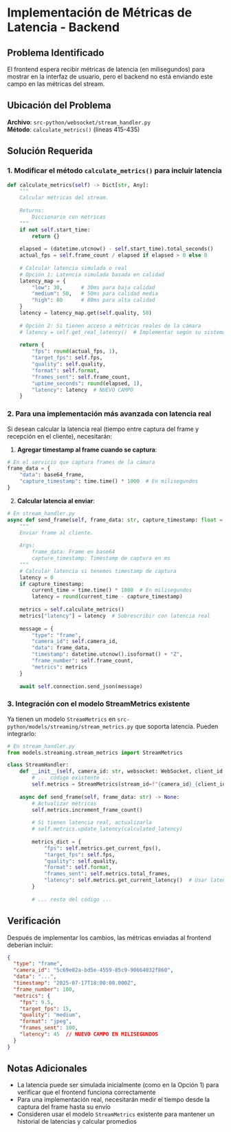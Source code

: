 # Implementación de Métricas de Latencia - Backend

## Problema Identificado

El frontend espera recibir métricas de latencia (en milisegundos) para mostrar en la interfaz de usuario, pero el backend no está enviando este campo en las métricas del stream.

## Ubicación del Problema

**Archivo**: `src-python/websocket/stream_handler.py`  
**Método**: `calculate_metrics()` (líneas 415-435)

## Solución Requerida

### 1. Modificar el método `calculate_metrics()` para incluir latencia

```python
def calculate_metrics(self) -> Dict[str, Any]:
    """
    Calcular métricas del stream.
    
    Returns:
        Diccionario con métricas
    """
    if not self.start_time:
        return {}
    
    elapsed = (datetime.utcnow() - self.start_time).total_seconds()
    actual_fps = self.frame_count / elapsed if elapsed > 0 else 0
    
    # Calcular latencia simulada o real
    # Opción 1: Latencia simulada basada en calidad
    latency_map = {
        "low": 30,      # 30ms para baja calidad
        "medium": 50,   # 50ms para calidad media
        "high": 80      # 80ms para alta calidad
    }
    latency = latency_map.get(self.quality, 50)
    
    # Opción 2: Si tienen acceso a métricas reales de la cámara
    # latency = self.get_real_latency()  # Implementar según su sistema
    
    return {
        "fps": round(actual_fps, 1),
        "target_fps": self.fps,
        "quality": self.quality,
        "format": self.format,
        "frames_sent": self.frame_count,
        "uptime_seconds": round(elapsed, 1),
        "latency": latency  # NUEVO CAMPO
    }
```

### 2. Para una implementación más avanzada con latencia real

Si desean calcular la latencia real (tiempo entre captura del frame y recepción en el cliente), necesitarán:

1. **Agregar timestamp al frame cuando se captura**:
```python
# En el servicio que captura frames de la cámara
frame_data = {
    "data": base64_frame,
    "capture_timestamp": time.time() * 1000  # En milisegundos
}
```

2. **Calcular latencia al enviar**:
```python
# En stream_handler.py
async def send_frame(self, frame_data: str, capture_timestamp: float = None) -> None:
    """
    Enviar frame al cliente.
    
    Args:
        frame_data: Frame en base64
        capture_timestamp: Timestamp de captura en ms
    """
    # Calcular latencia si tenemos timestamp de captura
    latency = 0
    if capture_timestamp:
        current_time = time.time() * 1000  # En milisegundos
        latency = round(current_time - capture_timestamp)
    
    metrics = self.calculate_metrics()
    metrics["latency"] = latency  # Sobrescribir con latencia real
    
    message = {
        "type": "frame",
        "camera_id": self.camera_id,
        "data": frame_data,
        "timestamp": datetime.utcnow().isoformat() + "Z",
        "frame_number": self.frame_count,
        "metrics": metrics
    }
    
    await self.connection.send_json(message)
```

### 3. Integración con el modelo StreamMetrics existente

Ya tienen un modelo `StreamMetrics` en `src-python/models/streaming/stream_metrics.py` que soporta latencia. Pueden integrarlo:

```python
# En stream_handler.py
from models.streaming.stream_metrics import StreamMetrics

class StreamHandler:
    def __init__(self, camera_id: str, websocket: WebSocket, client_id: str):
        # ... código existente ...
        self.metrics = StreamMetrics(stream_id=f"{camera_id}_{client_id}")
    
    async def send_frame(self, frame_data: str) -> None:
        # Actualizar métricas
        self.metrics.increment_frame_count()
        
        # Si tienen latencia real, actualizarla
        # self.metrics.update_latency(calculated_latency)
        
        metrics_dict = {
            "fps": self.metrics.get_current_fps(),
            "target_fps": self.fps,
            "quality": self.quality,
            "format": self.format,
            "frames_sent": self.metrics.total_frames,
            "latency": self.metrics.get_current_latency()  # Usar latencia del modelo
        }
        
        # ... resto del código ...
```

## Verificación

Después de implementar los cambios, las métricas enviadas al frontend deberían incluir:

```json
{
  "type": "frame",
  "camera_id": "5c69e02a-bd5e-4559-85c9-90664032f860",
  "data": "...",
  "timestamp": "2025-07-17T18:00:00.000Z",
  "frame_number": 100,
  "metrics": {
    "fps": 9.5,
    "target_fps": 15,
    "quality": "medium",
    "format": "jpeg",
    "frames_sent": 100,
    "latency": 45  // NUEVO CAMPO EN MILISEGUNDOS
  }
}
```

## Notas Adicionales

- La latencia puede ser simulada inicialmente (como en la Opción 1) para verificar que el frontend funciona correctamente
- Para una implementación real, necesitarán medir el tiempo desde la captura del frame hasta su envío
- Consideren usar el modelo `StreamMetrics` existente para mantener un historial de latencias y calcular promedios